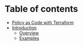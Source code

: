 # Table of contents

* [Policy as Code with Terraform](README.md)
* [Introduction](introduction/README.md)
  * [Overview](introduction/overview.md)
  * [Examples](introduction/examples.md)
